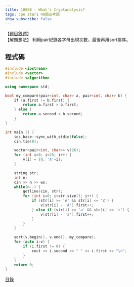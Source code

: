 ```yaml
---
title: 10008 - What's Cryptanalysis?
tags: cpe star1 49題必考題
show_subscribe: false
---
```


<!--more-->

【[題目敘述]】  
【解題想法】 利用pair紀錄各字母出現次數，最後再用sort排序。

程式碼
------
```c++
#include <iostream>
#include <vector>
#include <algorithm>

using namespace std;

bool my_compare(pair<int, char> a, pair<int, char> b) {
    if (a.first != b.first) {
        return a.first > b.first;
    } else {
        return a.second < b.second;
    }
}

int main () {
    ios_base::sync_with_stdio(false);
    cin.tie(0);

    vector<pair<int, char>> v(26);
    for (int i=0; i<26; i++) {
        v[i] = {0, 'A'+i};
    }

    string str;
    int n;
    cin >> n >> ws;
    while(n--) {
        getline(cin, str);
        for (int i=0; i<str.size(); i++) {
            if (str[i] >= 'A' && str[i] <= 'Z') {
                v[str[i] - 'A'].first++;
            } else if (str[i] >= 'a' && str[i] <= 'z') {
                v[str[i] - 'a'].first++;
            }
        }
    }

    sort(v.begin(), v.end(), my_compare);
    for (auto i:v) {
        if (i.first != 0) {
            cout << i.second << " " << i.first << "\n";
        }
    }
    return 0;
}
```

[目錄](/2022/08/02/front-page.html)

[題目敘述]:https://onlinejudge.org/index.php?option=com_onlinejudge&Itemid=8&page=show_problem&problem=949